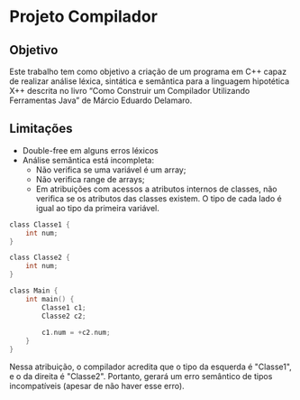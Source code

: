 # Projeto Compilador

## Objetivo

Este trabalho tem como objetivo a criação de um programa em C++ capaz de realizar análise léxica, sintática e semântica para a linguagem hipotética X++ descrita no livro “Como Construir um Compilador Utilizando Ferramentas Java” de Márcio Eduardo Delamaro.

## Limitações
* Double-free em alguns erros léxicos
* Análise semântica está incompleta:
	- Não verifica se uma variável é um array;
	- Não verifica range de arrays;
	- Em atribuições com acessos a atributos internos de classes, não verifica se os atributos das classes existem. O tipo de cada lado é igual ao tipo da primeira variável.

~~~c
class Classe1 {
    int num;
}

class Classe2 {
    int num;
}

class Main {
    int main() {
        Classe1 c1;
        Classe2 c2;
		
        c1.num = +c2.num;
    }
}
~~~

Nessa atribuição, o compilador acredita que o tipo da esquerda é "Classe1", e o da direita é "Classe2". Portanto, gerará um erro semântico de tipos incompatíveis (apesar de não haver esse erro).
